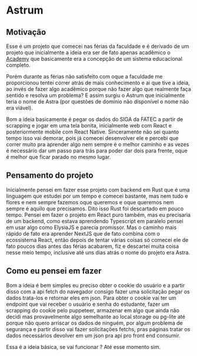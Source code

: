 # Astrum

## Motivação
Esse é um projeto que comecei nas férias da faculdade e é derivado de um projeto que inicialmente a ideia era ser de fato apenas acadêmico o [Academy](https://github.com/GMNDS/academy_frontend) que basicamente era a concepção de um sistema educacional completo.

Porém durante as férias não satisfeito com oque a faculdade me proporcionou tentei correr atrás de mais conhecimento e ai que tive a ideia, ao invés de fazer algo acadêmico porque não fazer algo que realmente faça sentido e resolva um problema? E assim surgiu o Astrum que inicialmente teria o nome de Astra (por questões de domínio não disponível o nome não era viável).

Bom a ideia basicamente é pegar os dados do SIGA da FATEC a partir de scrapping e jogar em uma tela bonita, inicialmente web com React e posteriormente mobile com React Native. Sinceramente não sei quanto tempo isso vai demorar, pois já comecei desenvolver ele e percebi que correr muito pra aprender algo nem sempre é o melhor caminho e as vezes é necessário dar um passo para trás para poder dar dois para frente, oque é melhor que ficar parado no mesmo lugar.

## Pensamento do projeto
Inicialmente pensei em fazer esse projeto com backend em Rust que é uma linguagem que estudei por um tempo e comecei bastante, mas nem tudo e flores e nem sempre fazemos oque queremos e oque queremos nem sempre é aquilo que precisamos. Dito isso Rust foi descartado em pouco tempo. Pensei em fazer o projeto em React puro também, mas eu precisaria de um backend, como estava aprendendo Typescript em paralelo pensei em usar algo como ElysiaJS e parecia promissor. Mas o caminho mais rápido de fato era aprender NextJS que de fato combina com o ecossistema React, então depois de tentar várias coisas só comecei ele de fato poucos dias antes das férias acabarem, fiz e descartei muita coisa nesse meio tempo, inclusive até uns dias atrás o nome do projeto era Astra.

## Como eu pensei em fazer
Bom a ideia é bem simples eu preciso obter o cookie do usuário e a partir disso com a api fetch do navegador consigo fazer uma solicitação pegar os dados trata-los e retornar eles em json. Para obter o cookie vai ter um endpoint que vai receber o usuário e senha do estudante, fazer um scrapping do cookie pelo puppeteer, armazenar em algo que ainda não decidi mas provavelmente algo semelhante ao local storage ou pg-lite até porque não quero arriscar os dados de ninguém, por algum problema de segurança e partir disso vai fazer solicitações fetchs, pras páginas tratar os dados necessários devolver em um json pra api pro front end consumir.

Essa é a ideia básica, se vai funcionar ? Até esse momento sim.

